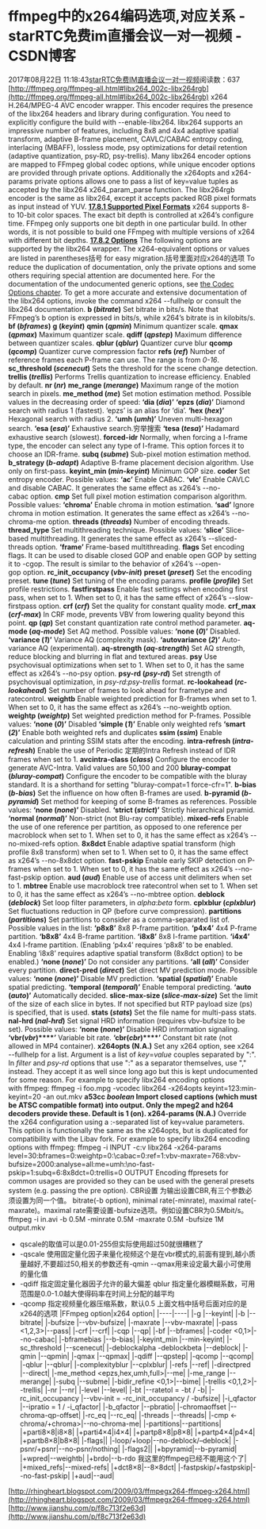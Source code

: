 # ffmpeg中的x264编码选项,对应关系 - starRTC免费im直播会议一对一视频 - CSDN博客
2017年08月22日 11:18:43[starRTC免费IM直播会议一对一视频](https://me.csdn.net/elesos)阅读数：637
[http://ffmpeg.org/ffmpeg-all.html#libx264_002c-libx264rgb](http://ffmpeg.org/ffmpeg-all.html#libx264_002c-libx264rgb)
x264 H.264/MPEG-4 AVC encoder wrapper.
This encoder requires the presence of the libx264 headers and library during configuration. You need to explicitly configure the build with --enable-libx264.
libx264 supports an impressive number of features, including 8x8 and 4x4 adaptive spatial transform, adaptive B-frame placement, CAVLC/CABAC entropy coding, interlacing
 (MBAFF), lossless mode, psy optimizations for detail retention (adaptive quantization, psy-RD, psy-trellis).
Many libx264 encoder options are mapped to FFmpeg global codec options,
 while unique encoder options are provided through private options.
 Additionally the x264opts and x264-params private
 options allows one to pass a list of key=value tuples as accepted by the libx264 x264_param_parse function.
The libx264rgb encoder
is the same as libx264, except it accepts packed RGB pixel formats
 as input instead of YUV.
[**17.8.1 Supported Pixel Formats**](http://ffmpeg.org/ffmpeg-all.html#toc-Supported-Pixel-Formats)
x264 supports 8- to 10-bit color spaces. The exact bit depth is controlled at x264’s configure time. FFmpeg only supports one bit depth in one particular build. In other
 words, it is not possible to build one FFmpeg with multiple versions of x264 with different bit depths.
[**17.8.2 Options**](http://ffmpeg.org/ffmpeg-all.html#toc-Options-26)
The following options are supported by the libx264 wrapper. The x264-equivalent
 options or values are listed in parentheses括号 for easy migration.括号里面对应x264的选项
To reduce the duplication of documentation, only the private options and some others requiring special attention are documented here.
For the documentation of the undocumented generic options, see [the
 Codec Options chapter](http://ffmpeg.org/ffmpeg-all.html#codec_002doptions).
To get a more accurate and extensive documentation of the libx264 options, invoke the command x264
 --fullhelp or consult the libx264 documentation.
**b (*****bitrate*****)**
Set bitrate in bits/s. Note that FFmpeg’s b option
 is expressed in bits/s, while x264’s bitrate is
 in kilobits/s.
**bf (*****bframes*****)**
**g (*****keyint*****)**
**qmin (*****qpmin*****)**
Minimum quantizer scale.
**qmax (*****qpmax*****)**
Maximum quantizer scale.
**qdiff (*****qpstep*****)**
Maximum difference between quantizer scales.
**qblur (*****qblur*****)**
Quantizer curve blur
**qcomp (*****qcomp*****)**
Quantizer curve compression factor
**refs (*****ref*****)**
Number of reference frames each P-frame can use. The range is from *0-16*.
**sc_threshold (*****scenecut*****)**
Sets the threshold for the scene change detection.
**trellis (*****trellis*****)**
Performs Trellis quantization to increase efficiency. Enabled by default.
**nr (*****nr*****)**
**me_range (*****merange*****)**
Maximum range of the motion search in pixels.
**me_method (*****me*****)**
Set motion estimation method. Possible values in the decreasing order of speed:
**‘****dia (*****dia*****)****’**
**‘****epzs (*****dia*****)****’**
Diamond search with radius 1 (fastest). ‘epzs’
 is an alias for ‘dia’.
**‘****hex (*****hex*****)****’**
Hexagonal search with radius 2.
**‘****umh (*****umh*****)****’**
Uneven multi-hexagon search.
**‘****esa (*****esa*****)****’**
Exhaustive search.穷举搜索
**‘****tesa (*****tesa*****)****’**
Hadamard exhaustive search (slowest).
**forced-idr**
Normally, when forcing a I-frame type, the encoder can select any type of I-frame. This option forces it to choose an IDR-frame.
**subq (*****subme*****)**
Sub-pixel motion estimation method.
**b_strategy (*****b-adapt*****)**
Adaptive B-frame placement decision algorithm. Use only on first-pass.
**keyint_min (*****min-keyint*****)**
Minimum GOP size.
**coder**
Set entropy encoder. Possible values:
**‘****ac****’**
Enable CABAC.
**‘****vlc****’**
Enable CAVLC
 and disable CABAC. It generates the same effect as x264’s --no-cabac option.
**cmp**
Set full pixel motion estimation comparison algorithm. Possible values:
**‘****chroma****’**
Enable chroma in motion estimation.
**‘****sad****’**
Ignore chroma in motion estimation. It generates the same effect as x264’s --no-chroma-me option.
**threads (*****threads*****)**
Number of encoding threads.
**thread_type**
Set multithreading technique. Possible values:
**‘****slice****’**
Slice-based multithreading. It generates the same effect as x264’s --sliced-threads option.
**‘****frame****’**
Frame-based multithreading.
**flags**
Set encoding flags. It can be used to disable closed GOP and enable
open GOP by setting it to -cgop.
 The result is similar to the behavior of x264’s --open-gop option.
**rc_init_occupancy (*****vbv-init*****)**
**preset (*****preset*****)**
Set the encoding preset.
**tune (*****tune*****)**
Set tuning of the encoding params.
**profile (*****profile*****)**
Set profile restrictions.
**fastfirstpass**
Enable fast settings when encoding first pass, when set to 1. When set to 0, it has the same effect of x264’s --slow-firstpass option.
**crf (*****crf*****)**
Set the quality for constant quality mode.
**crf_max (*****crf-max*****)**
In CRF mode, prevents VBV from lowering quality beyond this point.
**qp (*****qp*****)**
Set constant quantization rate control method parameter.
**aq-mode (*****aq-mode*****)**
Set AQ method. Possible values:
**‘****none (*****0*****)****’**
Disabled.
**‘****variance (*****1*****)****’**
Variance AQ (complexity mask).
**‘****autovariance (*****2*****)****’**
Auto-variance AQ (experimental).
**aq-strength (*****aq-strength*****)**
Set AQ strength, reduce blocking and blurring in flat and textured areas.
**psy**
Use psychovisual optimizations when set to 1. When set to 0, it has the same effect as x264’s --no-psy option.
**psy-rd (*****psy-rd*****)**
Set strength of psychovisual optimization, in *psy-rd*:*psy-trellis* format.
**rc-lookahead (*****rc-lookahead*****)**
Set number of frames to look ahead for frametype and ratecontrol.
**weightb**
Enable weighted prediction for B-frames when set to 1. When set to 0, it has the same effect as x264’s --no-weightb option.
**weightp (*****weightp*****)**
Set weighted prediction method for P-frames. Possible values:
**‘****none (*****0*****)****’**
Disabled
**‘****simple (*****1*****)****’**
Enable only weighted refs
**‘****smart (*****2*****)****’**
Enable both weighted refs and duplicates
**ssim (*****ssim*****)**
Enable calculation and printing SSIM stats after the encoding.
**intra-refresh (*****intra-refresh*****)**
Enable the use of Periodic
定期的Intra Refresh instead of IDR frames when set to 1.
**avcintra-class (*****class*****)**
Configure the encoder to generate AVC-Intra. Valid values are 50,100 and 200
**bluray-compat (*****bluray-compat*****)**
Configure the encoder to be compatible with the bluray standard. It is a shorthand for setting "bluray-compat=1 force-cfr=1".
**b-bias (*****b-bias*****)**
Set the influence on how often B-frames are used.
**b-pyramid (*****b-pyramid*****)**
Set method for keeping of some B-frames as references. Possible values:
**‘****none (*****none*****)****’**
Disabled.
**‘****strict (*****strict*****)****’**
Strictly hierarchical pyramid.
**‘****normal (*****normal*****)****’**
Non-strict (not Blu-ray compatible).
**mixed-refs**
Enable the use of one reference per partition, as opposed to one reference per macroblock when set to 1. When set to 0, it has the same effect as x264’s --no-mixed-refs option.
**8x8dct**
Enable adaptive spatial transform (high profile 8x8 transform) when set to 1. When set to 0, it has the same effect as x264’s --no-8x8dct option.
**fast-pskip**
Enable early SKIP detection on P-frames when set to 1. When set to 0, it has the same effect as x264’s --no-fast-pskip option.
**aud (*****aud*****)**
Enable use of access unit delimiters when set to 1.
**mbtree**
Enable use macroblock tree ratecontrol when set to 1. When set to 0, it has the same effect as x264’s --no-mbtree option.
**deblock (*****deblock*****)**
Set loop filter parameters, in *alpha*:*beta* form.
**cplxblur (*****cplxblur*****)**
Set fluctuations reduction in QP (before curve compression).
**partitions (*****partitions*****)**
Set partitions to consider as a comma-separated list of. Possible values in the list:
**‘****p8x8****’**
8x8 P-frame partition.
**‘****p4x4****’**
4x4 P-frame partition.
**‘****b8x8****’**
4x4 B-frame partition.
**‘****i8x8****’**
8x8 I-frame partition.
**‘****i4x4****’**
4x4 I-frame partition. (Enabling ‘p4x4’
 requires ‘p8x8’ to be enabled. Enabling ‘i8x8’
 requires adaptive spatial transform (8x8dct option) to be
 enabled.)
**‘****none (*****none*****)****’**
Do not consider any partitions.
**‘****all (*****all*****)****’**
Consider every partition.
**direct-pred (*****direct*****)**
Set direct MV prediction mode. Possible values:
**‘****none (*****none*****)****’**
Disable MV prediction.
**‘****spatial (*****spatial*****)****’**
Enable spatial predicting.
**‘****temporal (*****temporal*****)****’**
Enable temporal predicting.
**‘****auto (*****auto*****)****’**
Automatically decided.
**slice-max-size (*****slice-max-size*****)**
Set the limit of the size of each slice in bytes. If not specified but RTP payload size (ps)
 is specified, that is used.
**stats (*****stats*****)**
Set the file name for multi-pass stats.
**nal-hrd (*****nal-hrd*****)**
Set signal HRD information (requires vbv-bufsize to
 be set). Possible values:
**‘****none (*****none*****)****’**
Disable HRD information signaling.
**‘****vbr****(*****vbr*****)****’**
Variable bit rate.
**‘****cbr****(*****cbr*****)****’**
Constant bit rate (not allowed in MP4 container).
**x264opts (N.A.)**
Set any x264 option, see x264 --fullhelp for
 a list.
Argument is a list of *key*=*value* couples
 separated by ":". In *filter* and *psy-rd* options
 that use ":" as a separator themselves, use "," instead. They accept
 it as well since long ago but this is kept undocumented for some reason.
For example to specify libx264 encoding options with ffmpeg:
ffmpeg -i foo.mpg -vcodec libx264 -x264opts keyint=123:min-keyint=20 -an out.mkv
**a53cc *****boolean***
Import closed captions (which must be ATSC compatible format) into output. Only the mpeg2 and h264 decoders provide these. Default is 1 (on).
**x264-params**** (N.A.)**
Override the x264 configuration using a :-separated list of key=value parameters.
This option is functionally
the same as the x264opts,
 but is duplicated for compatibility with the Libav fork.
For example to specify libx264 encoding options with ffmpeg:
ffmpeg -i INPUT -c:v libx264
-x264-params level=30:bframes=0:weightp=0:\cabac=0:ref=1:vbv-maxrate=768:vbv-bufsize=2000:analyse=all:me=umh:\no-fast-pskip=1:subq=6:8x8dct=0:trellis=0
 OUTPUT
Encoding ffpresets for common usages are provided so they can be used with the general presets system (e.g. passing the pre option).
CBR设置
为输出设置CBR,有三个参数必须设置为同一个值。
bitrate(-b option), minimal rate(-minrate), maximal rate(-maxrate)。maximal rate需要设置-bufsize选项。例如设置CBR为0.5Mbit/s。
ffmpeg -i in.avi -b 0.5M -minrate 0.5M -maxrate 0.5M -bufsize 1M
 output.mkv
- qscale的取值可以是0.01-255但实际使用超过50就很糟糕了
- -qscale 使用固定量化因子来量化视频这个是在vbr模式的,前面有提到,越小质量越好,不要超过50,相关的参数还有-qmin --qmax用来设定最大最小可使用的量化值
- -qdiff 指定固定量化器因子允许的最大偏差
qblur 指定量化器模糊系数，可用范围是0.0-1.0越大使得码率在时间上分配的越平均
- -qcomp 指定视频量化器压缩系数，默认0.5
上面文档中括号后面对应的是x264的选项
|FFmpeg option|x264 option|
|----|----|
|-g <frames>|--keyint|
|-b <bits per second>|--bitrate|
|-bufsize <bits>|--vbv-bufsize|
|-maxrate <bits>|--vbv-maxrate|
|-pass <1,2,3>|--pass|
|-crf <float>|--crf|
|-cqp <int>|--qp|
|-bf <int>|--bframes|
|-coder <0,1>|--no-cabac|
|-bframebias <int>|--b-bias|
|-keyint_min <int>|--min-keyint|
|-sc_threshold <int>|--scenecut|
|-deblockalpha <int>-deblockbeta <int>|--deblock|
|-qmin <int>|--qpmin|
|-qmax <int>|--qpmax|
|-qdiff <int>|--qpstep|
|-qcomp <float>|--qcomp|
|-qblur <float>|--qblur|
|-complexityblur <float>|--cplxblur|
|-refs <int>|--ref|
|-directpred <int>|--direct|
|-me_method <epzs,hex,umh,full>|--me|
|-me_range <int>|--merange|
|-subq <int>|--subme|
|-bidir_refine <0,1>|--bime|
|-trellis <0,1,2>|--trellis|
|-nr <int>|--nr|
|-level <int>|--level|
|-bt <bits>|--ratetol = -bt / -b|
|-rc_init_occupancy <bits>|--vbv-init = -rc_init_occupancy / -bufsize|
|-i_qfactor <float>|--ipratio = 1 / -i_qfactor|
|-b_qfactor <float>|--pbratio|
|-chromaoffset <int>|--chroma-qp-offset|
|-rc_eq <string>|--rc_eq|
|-threads <int>|--threads|
|-cmp <-chroma/+chroma>|--no-chroma-me|
|-partitions|--partitions|
|+parti8×8|i8×8|
|+parti4×4|i4×4|
|+partp8×8|p8×8|
|+partp4×4|p4×4|
|+partb8×8|b8×8|
|-flags||
|-loop/+loop|--no-deblock/–deblock|
|-psnr/+psnr|--no-psnr/nothing|
|-flags2||
|+bpyramid|--b-pyramid|
|+wpred|--weightb|
|+brdo|--b-rdo 我这里的ffmpeg已经不能用这个了|
|+mixed_refs|--mixed-refs|
|+dct8×8|--8×8dct|
|-fastpskip/+fastpskip|--no-fast-pskip|
|+aud|--aud|

[http://rhingheart.blogspot.com/2009/03/ffmpegx264-ffmpeg-x264.html](http://rhingheart.blogspot.com/2009/03/ffmpegx264-ffmpeg-x264.html)
[http://www.jianshu.com/p/f8c713f2e63d](http://www.jianshu.com/p/f8c713f2e63d)

